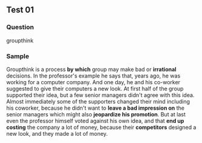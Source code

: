 ## Test 01

### Question

groupthink

### Sample 

Groupthink is a process **by which** group may make bad or **irrational** decisions. In the professor's example he says that, years ago, 
he was working for a computer company. And one day, he and his co-worker suggested to give their computers a new look. At first half of the group supported their idea, but a few senior managers didn't agree with this idea. Almost immediately some of the supporters changed their mind including his coworker, because he didn't want to **leave a bad impression on** the senior managers which might also **jeopardize his promotion**. But at last even the professor himself voted against his own idea, and that **end up costing** the company a lot of money, because their **competitors** designed a new look, and they made a lot of money.
